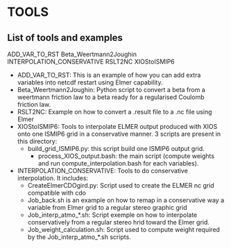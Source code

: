 TOOLS
=====

List of tools and examples
--------------------------
ADD_VAR_TO_RST  Beta_Weertmann2Joughin  INTERPOLATION_CONSERVATIVE  RSLT2NC  XIOStoISMIP6
- ADD_VAR_TO_RST: This is an example of how you can add extra variables into netcdf restart using Elmer capability.
- Beta_Weertmann2Joughin: Python script to convert a beta from a weertmann friction law to a beta ready for a regularised Coulomb friction law.
- RSLT2NC: Example on how to convert a .result file to a .nc file using Elmer
- XIOStoISMIP6: Tools to interpolate ELMER output produced with XIOS onto one ISMIP6 grid in a conservative manner. 3 scripts are present in this directory:
	* build_grid_ISMIP6.py: this script build one ISMIP6 output grid.
        * process_XIOS_output.bash: the main script (compute weights and run compute_interpolation.bash for each variables).
- INTERPOLATION_CONSERVATIVE: Tools to do conservative interpolation. It includes:
	* CreateElmerCDOgird.py: Script used to create the ELMER nc grid compatible with cdo
	* Job_back.sh is an example on how to remap in a conservative way a variable from Elmer grid to a regular stereo graphic grid
	* Job_interp_atmo_*.sh: Script exemple on how to interpolate conservatively from a regular stereo hrid toward the Elmer grid.
	* Job_weight_calculation.sh: Script used to compute weight required by the Job_interp_atmo_*.sh scripts.
